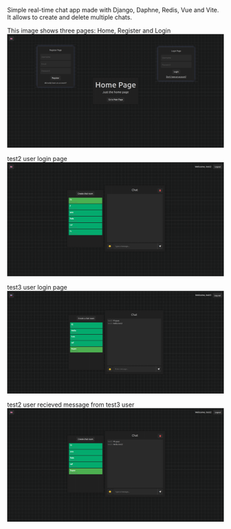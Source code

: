 Simple real-time chat app made with Django, Daphne, Redis, Vue and Vite. It allows to create and delete multiple chats.

This image shows three pages: Home, Register and Login
![Home, Register and Login](images/Chat1.png)

test2 user login page
![test2 user](images/Chat2.png)

test3 user login page
![test3 user](images/Chat3.png)

test2 user recieved message from test3 user
![Testt user recieved](images/Chat4.png)
